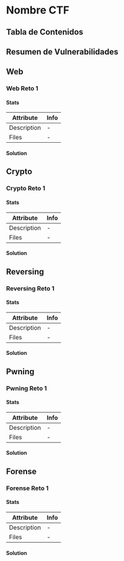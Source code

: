 # Nombre CTF

## Tabla de Contenidos

## Resumen de Vulnerabilidades

## Web

### Web Reto 1

#### Stats

| Attribute | Info |
|---|---|
| Description | - |
| Files | - |

#### Solution

## Crypto

### Crypto Reto 1

#### Stats

| Attribute | Info |
|---|---|
| Description | - |
| Files | - |

#### Solution

## Reversing

### Reversing Reto 1

#### Stats

| Attribute | Info |
|---|---|
| Description | - |
| Files | - |

#### Solution

## Pwning

### Pwning Reto 1

#### Stats

| Attribute | Info |
|---|---|
| Description | - |
| Files | - |

#### Solution

## Forense

### Forense Reto 1

#### Stats

| Attribute | Info |
|---|---|
| Description | - |
| Files | - |

#### Solution

